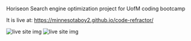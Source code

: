 Horiseon Search engine optimization project for UofM coding bootcamp

It is live at: https://minnesotaboy2.github.io/code-refractor/

![live site img](../code-refractor/assets1/images/Horiseon-demo.png)
![live site img](../code-refractor/assets1/images/Horiseon-demo1.png)